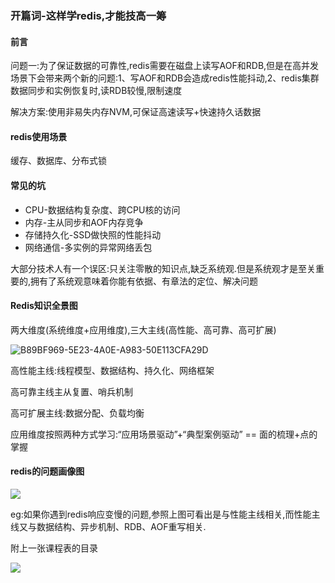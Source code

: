 ### 开篇词-这样学redis,才能技高一筹

#### 前言

问题一:为了保证数据的可靠性,redis需要在磁盘上读写AOF和RDB,但是在高并发场景下会带来两个新的问题:1、写AOF和RDB会造成redis性能抖动,2、redis集群数据同步和实例恢复时,读RDB较慢,限制速度

解决方案:使用非易失内存NVM,可保证高速读写+快速持久话数据



#### redis使用场景

缓存、数据库、分布式锁



#### 常见的坑

- CPU-数据结构复杂度、跨CPU核的访问
- 内存-主从同步和AOF内存竞争
- 存储持久化-SSD做快照的性能抖动
- 网络通信-多实例的异常网络丢包



大部分技术人有一个误区:只关注零散的知识点,缺乏系统观.但是系统观才是至关重要的,拥有了系统观意味着你能有依据、有章法的定位、解决问题

#### Redis知识全景图

两大维度(系统维度+应用维度),三大主线(高性能、高可靠、高可扩展)

![B89BF969-5E23-4A0E-A983-50E113CFA29D](/Users/zhouyang/Pictures/B89BF969-5E23-4A0E-A983-50E113CFA29D.png)

高性能主线:线程模型、数据结构、持久化、网络框架

高可靠主线主从复置、哨兵机制

高可扩展主线:数据分配、负载均衡



应用维度按照两种方式学习:“应用场景驱动”+“典型案例驱动” == 面的梳理+点的掌握

#### redis的问题画像图

![](/Users/zhouyang/Pictures/A6CC124F-133C-461D-8CAE-46265CDCF40D.png)

eg:如果你遇到redis响应变慢的问题,参照上图可看出是与性能主线相关,而性能主线又与数据结构、异步机制、RDB、AOF重写相关.



附上一张课程表的目录

![](/Users/zhouyang/Pictures/836603FC-4C5C-4B62-9050-D5B6086F03C7.png)